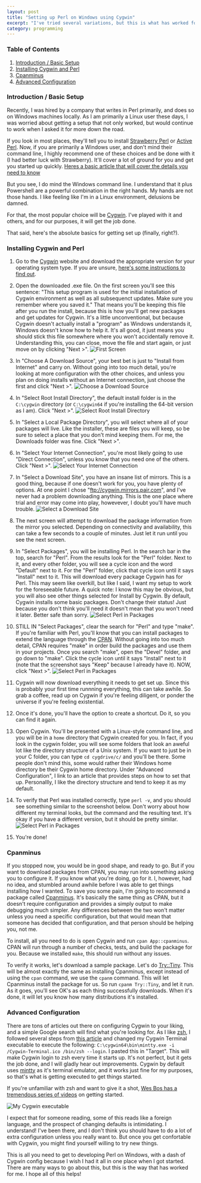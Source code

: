 ```yaml
---
layout: post
title: "Setting up Perl on Windows using Cygwin"
excerpt: "I've tried several variations, but this is what has worked for me."
category: programming
---
```


### Table of Contents

1. [Introduction / Basic Setup](#intro)
1. [Installing Cygwin and Perl](#cygwin)
1. [Cpanminus](#cpanminus)
1. [Advanced Configuration](#advanced)

### <a name="intro"></a>Introduction / Basic Setup

Recently, I was hired by a company that writes in Perl primarily, and does so on
Windows machines locally. As I am primarily a Linux user these days, I was
worried about getting a setup that not only worked, but would continue to work
when I asked it for more down the road.

If you look in most places, they'll tell you to install
[Strawberry Perl](http://strawberryperl.com/) or
[Active Perl](http://www.activestate.com/activeperl). Now, if you are primarily
a Windows user, and don't mind their command line, I highly recommend one of
these choices and be done with it (I had better luck with Strawberry). It'll
cover a lot of ground for you and get you started up quickly.
[Heres a basic article that will cover the details you need to know](http://learn.perl.org/installing/windows.html)

But you see, I do mind the Windows command line. I understand that it plus
Powershell are a powerful combination in the right hands. My hands are not those
hands. I like feeling like I'm in a Linux environment, delusions be damned.

For that, the most popular choice will be [Cygwin](https://www.cygwin.com/). I've
played with it and others, and for our purposes, it will get the job done.

That said, here's the absolute basics for getting set up (finally, right?).

### <a name="cygwin"></a>Installing Cygwin and Perl

1. Go to the [Cygwin](https://cygwin.com/install.html) website and download the
   appropriate version for your operating system type. If you are unsure,
   [here's some instructions to find out](http://windows.microsoft.com/en-us/windows/32-bit-and-64-bit-windows#1TC=windows-7).
2. Open the downloaded .exe file. On the first screen you'll see this sentence:
   "This setup program is used for the initial installation of Cygwin environment
   as well as all subsequenct updates. Make sure you remember where you saved it."
   That means you'll be keeping this file after you run the install, because this
   is how you'll get new packages and get updates for Cygwin. It's a little
   unconventional, but because Cygwin doesn't actually install a "program" as
   Windows understands it, Windows doesn't know how to help it. It's all good, it
   just means you should stick this file somewhere where you won't accidentally
   remove it. Understanding this, you can close, move the file and start again, or
   just move on by clicking "Next >".
   ![First Screen](/img/cygwin01.png)

3. In "Choose A Download Source", your best bet is just to "Install from
   Internet" and carry on. Without going into too much detail, you're looking at
   more configuration with the other choices, and unless you plan on doing installs
   without an Internet connection, just choose the first and click "Next >".
   ![Choose a Download Source](/img/cygwin02.png)

4. In "Select Root Install Directory", the default install folder is in the
   `C:\cygwin` directory (or `C:\cygwin64` if you're installing the 64-bit version
   as I am). Click "Next >".
   ![Select Root Install Directory](/img/cygwin03.png)

5. In "Select a Local Package Directory", you will select where all of your
   packages will live. Like the installer, these are files you will keep, so be
   sure to select a place that you don't mind keeping them. For me, the Downloads
   folder was fine. Click "Next >".

6. In "Select Your Internet Connection", you're most likely going to use
   "Direct Connection", unless you know that you need one of the others. Click "Next >".
   ![Select Your Internet Connection](/img/cygwin04.png)

7. In "Select a Download Site", you have an insane list of mirrors. This is a good
   thing, because if one doesn't work for you, you have plenty of options. At one
   point I chose "ftp://cygwin.mirrors.pair.com", and I've never had a problem
   downloading anything. This is the one place where trial and error may come into
   play, howevever, I doubt you'll have much trouble.
   ![Select a Download Site](/img/cygwin05.png)

8. The next screen will attempt to download the package information from the
   mirror you selected. Depending on connectivity and availability, this can take
   a few seconds to a couple of minutes. Just let it run until you see the next
   screen.

9. In "Select Packages", you will be installing Perl. In the search bar in the
   top, search for "Perl". From the results look for the "Perl" folder. Next to it,
   and every other folder, you will see a cycle icon and the word "Default" next to
   it. For the "Perl" folder, click that cycle icon until it says "Install" next to
   it. This will download every package Cygwin has for Perl. This may seem like
   overkill, but like I said, I want my setup to work for the foreseeable future. A
   quick note: I know this may be obvious, but you will also see other things selected
   for Install by Cygwin. By default, Cygwin installs some basic packages. Don't
   change their status! Just because you don't think you'll need it doesn't mean
   that you won't need it later. Better safe than sorry.
   ![Select Perl in Packages](/img/cygwin06.png)

10. STILL IN "Select Packages", clear the search for "Perl" and type "make". If
    you're familiar with Perl, you'll know that you can install packages to extend
    the language through the [CPAN](http://www.cpan.org/). Without going into too
    much detail, CPAN requires "make" in order build the packages and use them in
    your projects. Once you search "make", open the "Devel" folder, and go down to
    "make". Click the cycle icon until it says "Install" next to it (note that the
    screenshot says "Keep" because I already have it). NOW, click "Next >".
    ![Select Perl in Packages](/img/cygwin07.png)

11. Cygwin will now download everything it needs to get set up. Since this is
    probably your first time runnning everything, this can take awhile. So grab a
    coffee, read up on Cygwin if you're feeling diligent, or ponder the universe
    if you're feeling existential.

12. Once it's done, you'll have the option to create a shortcut. Do it, so you
    can find it again.

13. Open Cygwin. You'll be presented with a Linux-style command line, and you
    will be in a `home` directory that Cygwin created for you. In fact, if you look
    in the cygwin folder, you will see some folders that look an aweful lot like
    the directory structure of a Unix system. If you want to just be in your C folder,
    you can type `cd cygdrive/c/` and you'll be there. Some people don't mind this,
    some would rather their Windows home directory be their Cygwin home directory.
    Under "Advanced Configuration", I link to an article that provides steps on how
    to set that up. Personallly, I like the directory structure and tend to keep it
    as my default.

14. To verify that Perl was installed correctly, type `perl -v`, and you should
    see something similar to the screenshot below. Don't worry about how different
    my terminal looks, but the command and the resulting text. It's okay if you
    have a different version, but it should be pretty similar.
    ![Select Perl in Packages](/img/cygwin08.png)

15. You're done!

### <a name="cpanminus"></a> Cpanminus

If you stopped now, you would be in good shape, and ready to go. But if you want
to download packages from CPAN, you may run into something asking you to configure
it. If you know what you're doing, go for it. I, however, had no idea, and
stumbled around awhile before I was able to get things installing how I wanted.
To save you some pain, I'm going to recommend a package called [Cpanminus](http://search.cpan.org/~miyagawa/App-cpanminus-1.7040/lib/App/cpanminus.pm). It's basically the same thing as CPAN,
but it doesn't require configuration and provides a simply output to make
debugging much simpler. Any differences between the two won't matter unless you
need a specific configuration, but that would mean that someone has decided
that configuration, and that person should be helping you, not me.

To install, all you need to do is open Cygwin and run `cpan App::cpanminus`.
CPAN will run through a number of checks, tests, and build the package for you.
Because we installed `make`, this should run without any issues.

To verify it works, let's download a sample package. Let's do [Try::Tiny](http://search.cpan.org/~ether/Try-Tiny-0.24/lib/Try/Tiny.pm). This will be almost exactly the same as installing Cpanminus,
except instead of using the `cpan` command, we use the `cpanm` command. This
will let Cpanminus install the package for us. So run `cpanm Try::Tiny`, and
let it run. As it goes, you'll see OK's as each thing successfully downloads.
When it's done, it will let you know how many distributions it's installed.

### <a name="advanced"></a>Advanced Configuration

There are tons of articles out there on configuring
Cygwin to your liking, and a simple Google search will find what you're looking
for. As I like [zsh](http://ohmyz.sh/), I followed several steps from
[this article](https://www.4thinker.com/cygwin-setup.html) and changed my
Cygwin Terminal executable to execute the following:
`C:\cygwin64\bin\mintty.exe -i /Cygwin-Terminal.ico /bin/zsh --login`. I pasted
this in "Target". This will make Cygwin login to zsh every time it starts up.
It's not perfect, but it gets the job done, and I will gladly hear out
improvements. Cygwin by default uses [mintty](https://code.google.com/p/mintty/)
as it's terminal emulator, and it works just fine for my purposes, so that's
what is getting executed to get things started.

If you're unfamiliar with zsh and want to give it a shot,
[Wes Bos has a tremendous series of videos](http://commandlinepoweruser.com/) on
getting started.

![My Cygwin executable](/img/cygwin-exe.png)

I expect that for someone reading, some of this reads like a foreign language,
and the prospect of changing defaults is intimidating. I understand! I've been
there, and I don't think you should have to do a lot of extra configuration
unless you really want to. But once you get confortable with Cygwin, you might
find yourself willing to try new things.

This is all you need to get to developing Perl on Windows, with a dash of Cygwin
config because I wish I had it all in one place when I got started. There are
many ways to go about this, but this is the way that has worked for me. I hope
all of this helps!
